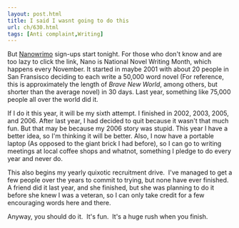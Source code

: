```yaml
---
layout: post.html
title: I said I wasnt going to do this
url: ch/630.html
tags: [Anti complaint,Writing]
---
```

But [Nanowrimo](http://www.nanowrimo.org) sign-ups start tonight. For those who don't know and are too lazy to click the link, Nano is National Novel Writing Month, which happens every November. It started in maybe 2001 with about 20 people in San Fransisco deciding to each write a 50,000 word novel (For reference, this is approximately the length of _Brave New World_, among others, but shorter than the average novel) in 30 days. Last year, something like 75,000 people all over the world did it.

If I do it this year, it will be my sixth attempt. I finished in 2002, 2003, 2005, and 2006. After last year, I had decided to quit because it wasn't that much fun. But that may be because my 2006 story was stupid. This year I have a better idea, so I'm thinking it will be better. Also, I now have a portable laptop (As opposed to the giant brick I had before), so I can go to writing meetings at local coffee shops and whatnot, something I pledge to do every year and never do.

This also begins my yearly quixotic recruitment drive.  I've managed to get a few people over the years to commit to trying, but none have ever finished.  A friend did it last year, and she finished, but she was planning to do it before she knew I was a veteran, so I can only take credit for a few encouraging words here and there.

Anyway, you should do it.  It's fun.  It's a huge rush when you finish.
